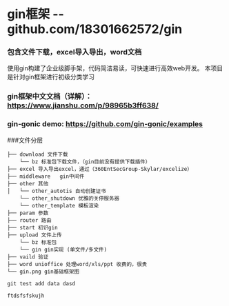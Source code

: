 # gin框架 --github.com/18301662572/gin  
### 包含文件下载，excel导入导出，word文档
使用gin构建了企业级脚手架，代码简洁易读，可快速进行高效web开发。
本项目是针对gin框架进行初级分类学习

### gin框架中文文档（详解）： https://www.jianshu.com/p/98965b3ff638/
### gin-gonic demo: https://github.com/gin-gonic/examples

###文件分层
```
├── download 文件下载
    └── bz 标准包下载文件，（gin目前没有提供下载插件）
├── excel 导入导出excel，通过（360EntSecGroup-Skylar/excelize）
├── middleware   gin中间件
├── other 其他
│   └── other_autotis 自动创建证书
    └── other_shutdown 优雅的关停服务器
    └── other_template 模板渲染
├── param 参数
├── router 路由
├── start 初识gin
├── upload 文件上传
    └── bz 标准包
    └── gin gin实现 (单文件/多文件)
├── vaild 验证
├── word unioffice 处理word/xls/ppt 收费的，很贵
└── gin.png gin基础框架图

git test add data dasd

ftdsfsfskujh

```
